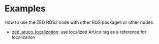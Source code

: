 # Examples
How to use the ZED ROS2 node with other ROS packages or other nodes.

* [zed_aruco_localization](./zed_aruco_localization): use localized ArUco tag as a reference for localization




